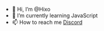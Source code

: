- 👋 Hi, I’m @Hixo
- 🌱 I’m currently learning JavaScript
- 📫 How to reach me [Discord](https://discord.gg/users/744179276617613382)

<!---
Hixo23/Hixo23 is a ✨ special ✨ repository because its `README.md` (this file) appears on your GitHub profile.
You can click the Preview link to take a look at your changes.
--->
